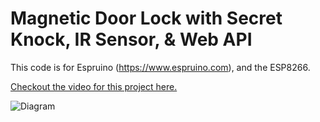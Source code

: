# Magnetic Door Lock with Secret Knock, IR Sensor, & Web API

This code is for Espruino (<https://www.espruino.com>), and the ESP8266.

[Checkout the video for this project here.](https://youtu.be/w2Xx-gGuJ1A)
 
![Diagram](https://github.com/calebbrewer/secret-knock-magnetic-door-lock/blob/master/Mag-Lock.png)